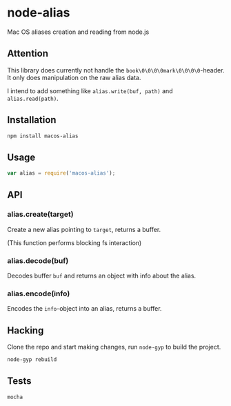 # node-alias

Mac OS aliases creation and reading from node.js

## Attention

This library does currently not handle the `book\0\0\0\0mark\0\0\0\0`-header. It only does manipulation on the raw alias data.

I intend to add something like `alias.write(buf, path)` and `alias.read(path)`.

## Installation

```sh
npm install macos-alias
```

## Usage

```javascript
var alias = require('macos-alias');
```

## API

### alias.create(target)

Create a new alias pointing to `target`, returns a buffer.

(This function performs blocking fs interaction)

### alias.decode(buf)

Decodes buffer `buf` and returns an object with info about the alias.

### alias.encode(info)

Encodes the `info`-object into an alias, returns a buffer.

## Hacking

Clone the repo and start making changes, run `node-gyp` to build the project.

```sh
node-gyp rebuild
```

## Tests

```sh
mocha
```
